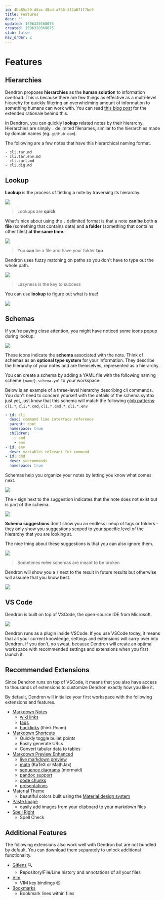 ```yaml
---
id: 4bb85c39-d8ac-48ad-a765-3f2a071f7bc9
title: Features
desc: ''
updated: 1596320368075
created: 1596320368075
stub: false
nav_order: 2
---
```


# Features
## Hierarchies

Dendron proposes **hierarchies** as the **human solution** to information overload. This is because there are few things as effective as a multi-level hiearchy for quickly filtering an overwhelming amount of information to something humans can work with. You can read [this blog post](https://kevinslin.com/organizing/its_not_you_its_your_knowledge_base/) for the extended rationale behind this.

In Dendron, you can quickly **lookup** related notes by their hierarchy. Hierarchies are simply `.` delimited filenames, similar to the hierarchies made by domain names (eg. `github.com`).

The following are a few notes that have this hierarchical naming format.

```
- cli.tar.md
- cli.tar.env.md
- cli.curl.md
- cli.dig.md
```

## Lookup

**Lookup** is the process of finding a note by traversing its hierarchy.

![](https://foundation-prod-assetspublic53c57cce-8cpvgjldwysl.s3-us-west-2.amazonaws.com/assets/images/lookup-cli.gif)

> Lookups are **quick**

What's nice about using the `.` delimited format is that a note **can be** both **a file** (something that contains data) and **a folder** (something that contains other files) **at the same time**.

![](https://foundation-prod-assetspublic53c57cce-8cpvgjldwysl.s3-us-west-2.amazonaws.com/assets/images/lookup-folder_and_file.gif)

> You **can** be a file and have your folder **too**

Dendron uses fuzzy matching on paths so you don't have to type out the whole path.

![](https://foundation-prod-assetspublic53c57cce-8cpvgjldwysl.s3-us-west-2.amazonaws.com/assets/images/lookup-fuzzy.gif)

> Lazyness is the key to success

You can use **lookup** to figure out what is true!

![](https://foundation-prod-assetspublic53c57cce-8cpvgjldwysl.s3-us-west-2.amazonaws.com/assets/images/lookup-bool.gif)

## Schemas

If you're paying close attention, you might have noticed some icons popup during lookup.

![](https://foundation-prod-assetspublic53c57cce-8cpvgjldwysl.s3-us-west-2.amazonaws.com/assets/images/schema-closeup.jpg)

These icons indicate the **schema** associated with the note. Think of schemas as an **optional type system** for your information. They describe the hierarchy of your notes and are themselves, represented as a hierarchy.

You can create a schema by adding a YAML file with the following naming scheme `{name}.schema.yml` to your workspace.

Below is an example of a three-level hierarchy describing cli commands. You don't need to concern yourself with the details of the schema syntax just yet, just know that this schema will match the following [glob patterns](https://facelessuser.github.io/wcmatch/glob/): `cli.*`, `cli.*.cmd`, `cli.*.cmd.*`, `cli.*.env`

```yml
- id: cli
  desc: command line interface reference
  parent: root
  namespace: true
  children:
    - cmd
    - env
- id: env
  desc: variables relevant for command
- id: cmd
  desc: subcommands
  namespace: true
```

Schemas help you organize your notes by letting you know what comes next.

![](https://foundation-prod-assetspublic53c57cce-8cpvgjldwysl.s3-us-west-2.amazonaws.com/assets/images/schema-suggest.gif)

The `+` sign next to the suggestion indicates that the note does not exist but is part of the schema.

![](https://foundation-prod-assetspublic53c57cce-8cpvgjldwysl.s3-us-west-2.amazonaws.com/assets/images/schema-plus.jpg)

**Schema suggestions** don't show you an endless lineup of tags or folders - they only show you suggestions scoped to your specific level of the hierarchy that you are looking at.

The nice thing about these suggestions is that you can also ignore them.

![](https://foundation-prod-assetspublic53c57cce-8cpvgjldwysl.s3-us-west-2.amazonaws.com/assets/images/schema-ignore.gif)

> Sometimes ~~rules~~ schemas are meant to be broken

Dendron will show you a `?` next to the result in future results but otherwise will assume that you know best.

![](https://foundation-prod-assetspublic53c57cce-8cpvgjldwysl.s3-us-west-2.amazonaws.com/assets/images/schema-question.jpg)

## VS Code

Dendron is built on top of VSCode, the open-source IDE from Microsoft.

![](https://foundation-prod-assetspublic53c57cce-8cpvgjldwysl.s3-us-west-2.amazonaws.com/assets/images/code-banner.jpg)

Dendron runs as a plugin inside VSCode. If you use VSCode today, it means that all your current knowledge, settings and extensions will carry over into Dendron. If you don't, no sweat, because Dendron will create an optimal workspace with recommended settings and extensions when you first launch it.

## Recommended Extensions

Since Dendron runs on top of VSCode, it means that you also have access to thousands of extensions to customize Dendron exactly how you like it.

By default, Dendron will initialize your first workspace with the following extensions and features.

- [Markdown Notes](https://marketplace.visualstudio.com/items?itemName=kortina.vscode-markdown-notes)
  - [wiki links](https://marketplace.visualstudio.com/items?itemName=kortina.vscode-markdown-notes)
  - [tags](https://marketplace.visualstudio.com/items?itemName=kortina.vscode-markdown-notes)
  - [backlinks](https://marketplace.visualstudio.com/items?itemName=kortina.vscode-markdown-notes) (think Roam)
- [Markdown Shortcuts](https://marketplace.visualstudio.com/items?itemName=mdickin.markdown-shortcuts)
  - Quickly toggle bullet points
  - Easily generate URLs
  - Convert tabular data to tables
- [Markdown Preview Enhanced](https://marketplace.visualstudio.com/items?itemName=shd101wyy.markdown-preview-enhanced)
  - [live markdown preview](https://marketplace.visualstudio.com/items?itemName=shd101wyy.markdown-preview-enhanced)
  - [math](https://shd101wyy.github.io/markdown-preview-enhanced/#/math) (KaTeX or MathJax)
  - [sequence diagrams](https://shd101wyy.github.io/markdown-preview-enhanced/#/diagrams?id=mermaid) (mermaid)
  - [pandoc support](https://shd101wyy.github.io/markdown-preview-enhanced/#/pandoc)
  - [code chunks](https://shd101wyy.github.io/markdown-preview-enhanced/#/code-chunk)
  - [presentations](https://rawgit.com/shd101wyy/markdown-preview-enhanced/master/docs/presentation-intro.html)
- [Material Theme](https://marketplace.visualstudio.com/items?itemName=equinusocio.vsc-material-theme)
  - beautiful colors built using the [Material design system](https://material.io/)
- [Paste Image](https://marketplace.visualstudio.com/items?itemName=mushan.vscode-paste-image)
  - easily add images from your clipboard to your markdown files
- [Spell Right](https://marketplace.visualstudio.com/items?itemName=ban.spellright)
  - Spell Check

## Additional Features

The following extensions also work well with Dendron but are not bundled by default. You can download them separately to unlock additional functionality.

- [Gitlens](https://marketplace.visualstudio.com/items?itemName=eamodio.gitlens) 🔍
  - Repository/File/Line history and annotations of all your files
- [Vim](https://marketplace.visualstudio.com/items?itemName=vscodevim.vim)
  - VIM key bindings 😍
- [Bookmarks](https://marketplace.visualstudio.com/items?itemName=alefragnani.Bookmarks)
  - Bookmark lines within files
